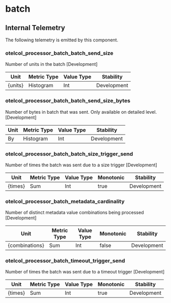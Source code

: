 [comment]: <> (Code generated by mdatagen. DO NOT EDIT.)

# batch

## Internal Telemetry

The following telemetry is emitted by this component.

### otelcol_processor_batch_batch_send_size

Number of units in the batch [Development]

| Unit | Metric Type | Value Type | Stability |
| ---- | ----------- | ---------- | --------- |
| {units} | Histogram | Int | Development |

### otelcol_processor_batch_batch_send_size_bytes

Number of bytes in batch that was sent. Only available on detailed level. [Development]

| Unit | Metric Type | Value Type | Stability |
| ---- | ----------- | ---------- | --------- |
| By | Histogram | Int | Development |

### otelcol_processor_batch_batch_size_trigger_send

Number of times the batch was sent due to a size trigger [Development]

| Unit | Metric Type | Value Type | Monotonic | Stability |
| ---- | ----------- | ---------- | --------- | --------- |
| {times} | Sum | Int | true | Development |

### otelcol_processor_batch_metadata_cardinality

Number of distinct metadata value combinations being processed [Development]

| Unit | Metric Type | Value Type | Monotonic | Stability |
| ---- | ----------- | ---------- | --------- | --------- |
| {combinations} | Sum | Int | false | Development |

### otelcol_processor_batch_timeout_trigger_send

Number of times the batch was sent due to a timeout trigger [Development]

| Unit | Metric Type | Value Type | Monotonic | Stability |
| ---- | ----------- | ---------- | --------- | --------- |
| {times} | Sum | Int | true | Development |
